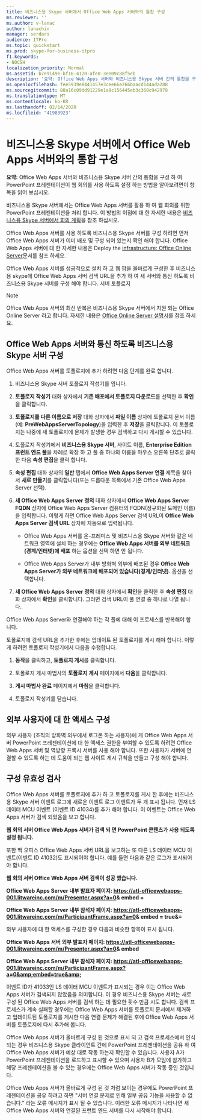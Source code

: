 ```yaml
---
title: 비즈니스용 Skype 서버에서 Office Web Apps 서버와의 통합 구성
ms.reviewer: ''
ms.author: v-lanac
author: lanachin
manager: serdars
audience: ITPro
ms.topic: quickstart
ms.prod: skype-for-business-itpro
f1.keywords:
- NOCSH
localization_priority: Normal
ms.assetid: b7e9149e-bf16-4120-afe0-3ee09c88f5eb
description: '요약: Office Web Apps 서버와 비즈니스용 Skype 서버 간의 통합을 구성 하 여 PowerPoint 프레젠테이션이 웹 회의를 사용 하도록 설정 하는 방법을 알아보려면이 항목을 읽어 보십시오.'
ms.openlocfilehash: fee5939e8441457e3cee66e266baacd144ada288
ms.sourcegitcommit: 88a16c09dd91229e1a8c156445eb3c360c942978
ms.translationtype: MT
ms.contentlocale: ko-KR
ms.lasthandoff: 02/14/2020
ms.locfileid: "41983923"
---
```

# <a name="configure-integration-with-office-web-apps-server-in-skype-for-business-server"></a>비즈니스용 Skype 서버에서 Office Web Apps 서버와의 통합 구성
 
**요약:** Office Web Apps 서버와 비즈니스용 Skype 서버 간의 통합을 구성 하 여 PowerPoint 프레젠테이션이 웹 회의를 사용 하도록 설정 하는 방법을 알아보려면이 항목을 읽어 보십시오.
  
비즈니스용 Skype 서버에서는 Office Web Apps 서버를 활용 하 여 웹 회의를 위한 PowerPoint 프레젠테이션을 처리 합니다. 이 방법의 이점에 대 한 자세한 내용은 [비즈니스용 Skype 서버에서 회의 계획](../../plan-your-deployment/conferencing/conferencing.md)을 참조 하십시오.
  
Office Web Apps 서버를 사용 하도록 비즈니스용 Skype 서버를 구성 하려면 먼저 Office Web Apps 서버가 이미 배포 및 구성 되어 있는지 확인 해야 합니다. Office Web Apps 서버에 대 한 자세한 내용은 Deploy the [infrastructure: Office Online Server](https://go.microsoft.com/fwlink/p/?linkid=257525)문서를 참조 하세요. 
  
Office Web Apps 서버를 성공적으로 설치 하 고 웹 팜을 올바르게 구성한 후 비즈니스용 skype에 Office Web Apps 서버 검색 URL을 추가 하 여 새 서버와 통신 하도록 비즈니스용 Skype 서버를 구성 해야 합니다. 서버 토폴로지 
  
> [!NOTE]
> Office Web Apps 서버의 최신 반복은 비즈니스용 Skype 서버에서 지원 되는 Office Online Server 라고 합니다. 자세한 내용은 [Office Online Server 설명서](https://technet.microsoft.com/library/jj219456%28v=office.16%29.aspx)를 참조 하세요. 
  
## <a name="configure-skype-for-business-server-to-communicate-with-office-web-apps-server"></a>Office Web Apps 서버와 통신 하도록 비즈니스용 Skype 서버 구성

Office Web Apps 서버를 토폴로지에 추가 하려면 다음 단계를 완료 합니다.
  
1. 비즈니스용 Skype 서버 토폴로지 작성기를 엽니다.
    
2. **토폴로지 작성기** 대화 상자에서 **기존 배포에서 토폴로지 다운로드**를 선택한 후 **확인**을 클릭합니다.
    
3. **토폴로지를 다른 이름으로 저장** 대화 상자에서 **파일 이름** 상자에 토폴로지 문서 이름(예: **PreWebAppsServerTopology**)을 입력한 후 **저장**을 클릭합니다. 이 토폴로지는 나중에 새 토폴로지에 문제가 발생한 경우 검색하고 다시 게시할 수 있습니다.
    
4. 토폴로지 작성기에서 **비즈니스용 Skype 서버**, 사이트 이름, **Enterprise Edition 프런트 엔드 풀**을 차례로 확장 하 고 풀 중 하나의 이름을 마우스 오른쪽 단추로 클릭 한 다음 **속성 편집**을 클릭 합니다.
    
5. **속성 편집** 대화 상자의 **일반** 탭에서 **Office Web Apps Server 연결** 제목을 찾아서 **새로 만들기**를 클릭합니다(또는 드롭다운 목록에서 기존 Office Web Apps Server 선택).
    
6. **새 Office Web Apps Server 정의** 대화 상자에서 **Office Web Apps Server FQDN** 상자에 Office Web Apps Server 컴퓨터의 FQDN(정규화된 도메인 이름)을 입력합니다. 이렇게 하면 Office Web Apps Server 검색 URL이 **Office Web Apps Server 검색 URL** 상자에 자동으로 입력됩니다.
    
   - Office Web Apps 서버를 온-프레미스 및 비즈니스용 Skype 서버와 같은 네트워크 영역에 설치 하는 경우에는 **Office Web Apps 서버를 외부 네트워크 (경계/인터넷)에 배포** 하는 옵션을 선택 하면 안 됩니다.
    
   - Office Web Apps Server가 내부 방화벽 외부에 배포된 경우 **Office Web Apps Server가 외부 네트워크에 배포되어 있습니다(경계/인터넷).** 옵션을 선택합니다.
    
7. **새 Office Web Apps Server 정의** 대화 상자에서 **확인**을 클릭한 후 **속성 편집** 대화 상자에서 **확인**을 클릭합니다. 그러면 검색 URL이 풀 연결 중 하나로 나열 됩니다.
    
Office Web Apps Server와 연결해야 하는 각 풀에 대해 이 프로세스를 반복해야 합니다.
  
토폴로지에 검색 URL을 추가한 후에는 업데이트 된 토폴로지를 게시 해야 합니다. 이렇게 하려면 토폴로지 작성기에서 다음을 수행합니다.
  
1. **동작**을 클릭하고, **토폴로지 게시**를 클릭합니다.
    
2. 토폴로지 게시 마법사의 **토폴로지 게시** 페이지에서 **다음**을 클릭합니다.
    
3. **게시 마법사 완료** 페이지에서 **마침**을 클릭합니다.
    
4. 토폴로지 작성기를 닫습니다.
    
## <a name="configure-access-for-external-users"></a>외부 사용자에 대 한 액세스 구성

외부 사용자 (조직의 방화벽 외부에서 로그온 하는 사용자)에 게 Office Web Apps 서버 PowerPoint 프레젠테이션에 대 한 액세스 권한을 부여할 수 있도록 하려면 Office Web Apps 서버 및 역방향 프록시 서버를 사용 해야 합니다. 또한 사용자가 서버에 연결할 수 있도록 하는 데 도움이 되는 웹 사이트 게시 규칙을 만들고 구성 해야 합니다. 
  
## <a name="validate-the-configuration"></a>구성 유효성 검사

Office Web Apps 서버를 토폴로지에 추가 하 고 토폴로지를 게시 한 후에는 비즈니스용 Skype 서버 이벤트 로그에 새로운 이벤트 로그 이벤트가 두 개 표시 됩니다. 먼저 LS 데이터 MCU 이벤트 (이벤트 ID 41034)를 추가 해야 합니다. 이 이벤트는 Office Web Apps 서버가 검색 되었음을 보고 합니다.
  
 **웹 회의 서버 Office Web Apps 서버가 검색 되 면 PowerPoint 콘텐츠가 사용 되도록 설정 됩니다.**
  
또한 백 오피스 Office Web Apps 서버 URL을 보고하는 또 다른 LS 데이터 MCU 이벤트(이벤트 ID 41032)도 표시되어야 합니다. 예를 들면 다음과 같은 로그가 표시되어야 합니다.
  
 **웹 회의 서버 Office Web Apps 서버 검색이 성공 했습니다.**
  
 **Office Web Apps Server 내부 발표자 페이지: https://atl-officewebapps-001.litwareinc.com/m/Presenter.aspx?a=0&amp; embed =**
  
 **Office Web Apps Server 내부 참석자 페이지: https://atl-officewebapps-001.litwareinc.com/m/ParticipantFrame.aspx?a=0&amp; embed = true&amp;=**
  
외부 사용자에 대 한 액세스를 구성한 경우 다음과 비슷한 항목이 표시 됩니다.
  
 **Office Web Apps 서버 외부 발표자 페이지: https://atl-officewebapps-001.litwareinc.com/m/Presenter.aspx?a=0&amp; embed**
  
 **Office Web Apps Server 내부 참석자 페이지: <https://atl-officewebapps-001.litwareinc.com/m/ParticipantFrame.aspx?a=0&amp;embed=true&amp>;**
  
이벤트 ID가 41033인 LS 데이터 MCU 이벤트가 표시되는 경우 이는 Office Web Apps 서버가 검색되지 않았음을 의미합니다. 이 경우 비즈니스용 Skype 서버는 새로 구성 된 Office Web Apps 서버를 검색 하는 데 필요한 횟수 만큼 시도 합니다. 검색 프로세스가 계속 실패할 경우에는 Office Web Apps 서버를 토폴로지 문서에서 제거하고 업데이트된 토폴로지를 게시한 다음 연결 문제가 해결된 후에 Office Web Apps 서버를 토폴로지에 다시 추가해 봅니다.
  
Office Web Apps 서버가 올바르게 구성 된 것으로 표시 되 고 검색 프로세스에서 인식 되는 경우 비즈니스용 Skype 클라이언트 간에 PowerPoint 프레젠테이션을 공유 하 여 Office Web Apps 서버가 예상 대로 작동 하는지 확인할 수 있습니다. 사용자 A가 PowerPoint 프레젠테이션을 로드하고 표시할 수 있으며 사용자 B가 모임에 참가하고 해당 프레젠테이션을 볼 수 있는 경우에는 Office Web Apps 서버가 작동 중인 것입니다.
  
Office Web Apps 서버가 올바르게 구성 된 것 처럼 보이는 경우에도 PowerPoint 프레젠테이션을 공유 하려고 하면 "서버 연결 문제로 인해 일부 공유 기능을 사용할 수 없습니다." 라는 오류 메시지가 표시 될 수 있습니다. 이러한 오류 메시지가 나타나면 새 Office Web Apps 서버와 연결된 프런트 엔드 서버를 다시 시작해야 합니다.
  

